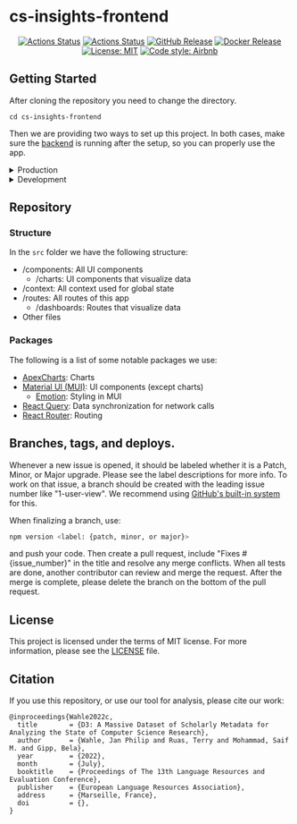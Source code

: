 # cs-insights-frontend

<p align="center">
<a href="https://github.com/gipplab/cs-insights-frontend/actions/workflows/release.yml"><img alt="Actions Status" src="https://github.com/gipplab/cs-insights-frontend/actions/workflows/release.yml/badge.svg?branch=dev"></a>  
<a href="https://github.com/gipplab/cs-insights-frontend/actions/workflows/main.yml"><img alt="Actions Status" src="https://github.com/gipplab/cs-insights-frontend/actions/workflows/main.yml/badge.svg"></a>
<a href="https://github.com/gipplab/cs-insights-frontend/releases"><img alt="GitHub Release" src="https://img.shields.io/github/v/release/gipplab/cs-insights-frontend?sort=semver"></a>
<a href="https://hub.docker.com/repository/docker/jpelhaw/nlp-land-frontend"><img alt="Docker Release" src="https://img.shields.io/docker/v/jpelhaw/nlp-land-frontend?label=Docker"></a>
<a href="https://github.com/gipplab/cs-insights-frontend/blob/master/LICENSE"><img alt="License: MIT" src="https://black.readthedocs.io/en/stable/_static/license.svg"></a>
<a href="https://github.com/airbnb/javascript"><img alt="Code style: Airbnb" src="https://img.shields.io/badge/codestyle-Airbnb-success"></a>
</p>

## Getting Started
After cloning the repository you need to change the directory.
```shell
cd cs-insights-frontend
```
Then we are providing two ways to set up this project.
In both cases, make sure the [backend](https://github.com/gipplab/cs-insights-backend) is running after the setup, so you can properly use the app. 

<details> <summary> Production </summary>

First you need to create an `.env.production` file.
You can copy the `.env.development` file, if you do not intent to change the default values:
```shell
cp .env.development .env.production
```

Then you need to install all dependencies with
```shell
npm install --production
```
and build the project using
```shell
npm run build
```
It correctly bundles React in production mode and optimizes the build for the best performance.
The build is minified and the filenames include the hashes.

Lastly, deploy the project (see [here](https://create-react-app.dev/docs/deployment/) for alternatives) with
```shell
npm install -g serve
serve -s build -l 3001
```
and visit it in your browser on [http://localhost:3001](http://localhost:3001).
</details>
<details> <summary> Development </summary>

First, you need to install all dependencies using
```shell
npm install
```

Then you can run the app in development mode with
```shell
npm start
```
and visit it in your browser on [http://localhost:3001](http://localhost:3001).
The page will reload if you make edits, and you will see any lint errors in the console.
</details>


## Repository
### Structure
In the `src` folder we have the following structure:
- /components: All UI components
  - /charts: UI components that visualize data
- /context: All context used for global state
- /routes: All routes of this app
  - /dashboards: Routes that visualize data
- Other files

### Packages
The following is a list of some notable packages we use:
- [ApexCharts](https://apexcharts.com/react-chart-demos/): Charts
- [Material UI (MUI)](https://mui.com/): UI components (except charts)
  - [Emotion](https://emotion.sh/docs/introduction): Styling in MUI
- [React Query](https://react-query.tanstack.com/): Data synchronization for network calls
- [React Router](https://reactrouter.com/): Routing


## Branches, tags, and deploys.
Whenever a new issue is opened, it should be labeled whether it is a Patch, Minor, or Major upgrade. Please see the label descriptions for more info.
To work on that issue, a branch should be created with the leading issue number like "1-user-view".
We recommend using [GitHub's built-in system](https://docs.github.com/en/issues/tracking-your-work-with-issues/creating-a-branch-for-an-issue) for this.

When finalizing a branch, use:
```sh
npm version <label: {patch, minor, or major}>
```
and push your code. Then create a pull request, include "Fixes #{issue_number}" in the title and resolve any merge conflicts. When all tests are done, another contributor can review and merge the request.
After the merge is complete, please delete the branch on the bottom of the pull request.


## License
This project is licensed under the terms of MIT license. For more information, please see the [LICENSE](LICENSE) file.

## Citation
If you use this repository, or use our tool for analysis, please cite our work:
```
@inproceedings{Wahle2022c,
  title        = {D3: A Massive Dataset of Scholarly Metadata for Analyzing the State of Computer Science Research},
  author       = {Wahle, Jan Philip and Ruas, Terry and Mohammad, Saif M. and Gipp, Bela},
  year         = {2022},
  month        = {July},
  booktitle    = {Proceedings of The 13th Language Resources and Evaluation Conference},
  publisher    = {European Language Resources Association},
  address      = {Marseille, France},
  doi          = {},
}
```
